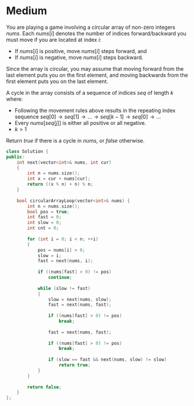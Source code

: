 # Medium

You are playing a game involving a circular array of non-zero integers $nums$. Each $nums[i]$ denotes the number of indices forward/backward you must move if you are located at index $i$:

- If $nums[i]$ is positive, move $nums[i]$ steps forward, and
- If $nums[i]$ is negative, move $nums[i]$ steps backward.

Since the array is circular, you may assume that moving forward from the last element puts you on the first element, and moving backwards from the first element puts you on the last element.

A cycle in the array consists of a sequence of indices $seq$ of length $k$ where:

- Following the movement rules above results in the repeating index sequence $seq[0] \rightarrow seq[1] \rightarrow \dots \rightarrow seq[k - 1] \rightarrow seq[0] \rightarrow \dots$
- Every $nums[seq[j]]$ is either all positive or all negative.
- $k > 1$

Return $true$ if there is a cycle in $nums$, or $false$ otherwise.

```cpp
class Solution {
public:
    int next(vector<int>& nums, int cur)
    {
        int n = nums.size();
        int x = cur + nums[cur];
        return ((x % n) + n) % n;
    }
    
    bool circularArrayLoop(vector<int>& nums) {
        int n = nums.size();
        bool pos = true;
        int fast = 0;
        int slow = 0;
        int cnt = 0;
        
        for (int i = 0; i < n; ++i)
        {
            pos = nums[i] > 0;
            slow = i;
            fast = next(nums, i);
            
            if ((nums[fast] > 0) != pos)
                continue;
            
            while (slow != fast)
            {
                slow = next(nums, slow);
                fast = next(nums, fast);
                
                if ((nums[fast] > 0) != pos)
                    break;
                
                fast = next(nums, fast);
                
                if ((nums[fast] > 0) != pos)
                    break;
                
                if (slow == fast && next(nums, slow) != slow)
                    return true;
            }
        }
        
        return false;
    }
};
```
